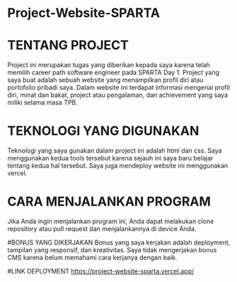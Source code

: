 # Project-Website-SPARTA
# TENTANG PROJECT 
Project ini merupakan tugas yang diberikan kepada saya karena telah memilih career path software engineer pada SPARTA Day 1. Project yang saya buat adalah sebuah website yang menampilkan profil diri atau portofolio pribadi saya. Dalam website ini terdapat informasi mengenai profil diri, minat dan bakat, project atau pengalaman, dan achievement yang saya miliki selama masa TPB.

# TEKNOLOGI YANG DIGUNAKAN
Teknologi yang saya gunakan dalam project ini adalah html dan css. Saya menggunakan kedua tools tersebut karena sejauh ini saya baru belajar tentang kedua hal tersebut. Saya juga mendeploy website ini menggunakan vercel.

# CARA MENJALANKAN PROGRAM
Jika Anda ingin menjalankan program ini, Anda dapat melakukan clone repository atau pull request dan menjalankannya di device Anda.

#BONUS YANG DIKERJAKAN
Bonus yang saya kerjakan adalah deployment, tampilan yang responsif, dan kreativitas. Saya tidak mengerjakan bonus CMS karena belum memahami cara kerjanya dengan baik.

#LINK DEPLOYMENT
https://project-website-sparta.vercel.app/
